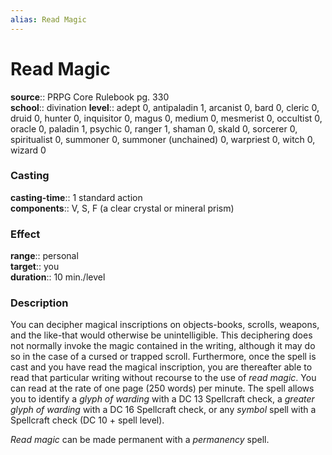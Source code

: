 ```yaml
---
alias: Read Magic
---
```


# Read Magic 

**source**:: PRPG Core Rulebook pg. 330  
**school**:: divination
**level**:: adept 0, antipaladin 1, arcanist 0, bard 0, cleric 0, druid 0, hunter 0, inquisitor 0, magus 0, medium 0, mesmerist 0, occultist 0, oracle 0, paladin 1, psychic 0, ranger 1, shaman 0, skald 0, sorcerer 0, spiritualist 0, summoner 0, summoner (unchained) 0, warpriest 0, witch 0, wizard 0

### Casting 

**casting-time**:: 1 standard action  
**components**:: V, S, F (a clear crystal or mineral prism)

### Effect 

**range**:: personal  
**target**:: you  
**duration**:: 10 min./level

### Description 

You can decipher magical inscriptions on objects-books, scrolls, weapons, and the like-that would otherwise be unintelligible. This deciphering does not normally invoke the magic contained in the writing, although it may do so in the case of a cursed or trapped scroll. Furthermore, once the spell is cast and you have read the magical inscription, you are thereafter able to read that particular writing without recourse to the use of *read magic*. You can read at the rate of one page (250 words) per minute. The spell allows you to identify a *glyph of warding* with a DC 13 Spellcraft check, a *greater glyph of warding* with a DC 16 Spellcraft check, or any *symbol* spell with a Spellcraft check (DC 10 + spell level).  
  
*Read magic* can be made permanent with a *permanency* spell.
